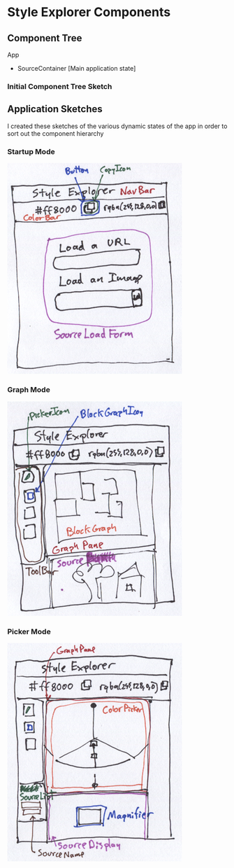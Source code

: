 # Style Explorer Components

## Component Tree

App
- SourceContainer [Main application state]

### Initial Component Tree Sketch

## Application Sketches

I created these sketches of the various dynamic states of the app in order to sort out the component hierarchy

### Startup Mode

<img src="startup.png" width="400px"/>

### Graph Mode

<img src="graph.png" width="400px"/>

### Picker Mode

<img src="picker.png" width="400px"/>

